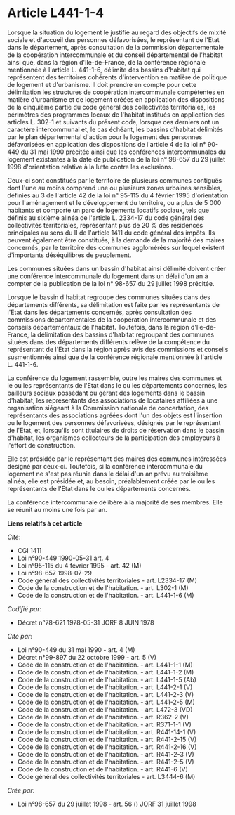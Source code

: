 # Article L441-1-4

Lorsque la situation du logement le justifie au regard des objectifs de mixité sociale et d'accueil des personnes
défavorisées, le représentant de l'Etat dans le département, après consultation de la commission départementale de la
coopération intercommunale et du conseil départemental de l'habitat ainsi que, dans la région d'Ile-de-France, de la
conférence régionale mentionnée à l'article L. 441-1-6, délimite des bassins d'habitat qui représentent des territoires
cohérents d'intervention en matière de politique de logement et d'urbanisme. Il doit prendre en compte pour cette
délimitation les structures de coopération intercommunale compétentes en matière d'urbanisme et de logement créées en
application des dispositions de la cinquième partie du code général des collectivités territoriales, les périmètres des
programmes locaux de l'habitat institués en application des articles L. 302-1 et suivants du présent code, lorsque ces
derniers ont un caractère intercommunal et, le cas échéant, les bassins d'habitat délimités par le plan départemental
d'action pour le logement des personnes défavorisées en application des dispositions de l'article 4 de la loi n° 90-449 du 31
mai 1990 précitée ainsi que les conférences intercommunales du logement existantes à la date de publication de la loi n°
98-657 du 29 juillet 1998 d'orientation relative à la lutte contre les exclusions.

Ceux-ci sont constitués par le territoire de plusieurs communes contiguës dont l'une au moins comprend une ou plusieurs zones
urbaines sensibles, définies au 3 de l'article 42 de la loi n° 95-115 du 4 février 1995 d'orientation pour l'aménagement et
le développement du territoire, ou a plus de 5 000 habitants et comporte un parc de logements locatifs sociaux, tels que
définis au sixième alinéa de l'article L. 2334-17 du code général des collectivités territoriales, représentant plus de 20 %
des résidences principales au sens du II de l'article 1411 du code général des impôts. Ils peuvent également être constitués,
à la demande de la majorité des maires concernés, par le territoire des communes agglomérées sur lequel existent d'importants
déséquilibres de peuplement.

Les communes situées dans un bassin d'habitat ainsi délimité doivent créer une conférence intercommunale du logement dans un
délai d'un an à compter de la publication de la loi n° 98-657 du 29 juillet 1998 précitée.

Lorsque le bassin d'habitat regroupe des communes situées dans des départements différents, sa délimitation est faite par les
représentants de l'Etat dans les départements concernés, après consultation des commissions départementales de la coopération
intercommunale et des conseils départementaux de l'habitat. Toutefois, dans la région d'Ile-de-France, la délimitation des
bassins d'habitat regroupant des communes situées dans des départements différents relève de la compétence du représentant de
l'Etat dans la région après avis des commissions et conseils susmentionnés ainsi que de la conférence régionale mentionnée à
l'article L. 441-1-6.

La conférence du logement rassemble, outre les maires des communes et le ou les représentants de l'Etat dans le ou les
départements concernés, les bailleurs sociaux possédant ou gérant des logements dans le bassin d'habitat, les représentants
des associations de locataires affiliées à une organisation siégeant à la Commission nationale de concertation, des
représentants des associations agréées dont l'un des objets est l'insertion ou le logement des personnes défavorisées,
désignés par le représentant de l'Etat, et, lorsqu'ils sont titulaires de droits de réservation dans le bassin d'habitat, les
organismes collecteurs de la participation des employeurs à l'effort de construction.

Elle est présidée par le représentant des maires des communes intéressées désigné par ceux-ci. Toutefois, si la conférence
intercommunale du logement ne s'est pas réunie dans le délai d'un an prévu au troisième alinéa, elle est présidée et, au
besoin, préalablement créée par le ou les représentants de l'Etat dans le ou les départements concernés.

La conférence intercommunale délibère à la majorité de ses membres. Elle se réunit au moins une fois par an.

**Liens relatifs à cet article**

_Cite_:

  - CGI 1411
  - Loi n°90-449 1990-05-31 art. 4
  - Loi n°95-115 du 4 février 1995 - art. 42 (M)
  - Loi n°98-657 1998-07-29
  - Code général des collectivités territoriales - art. L2334-17 (M)
  - Code de la construction et de l'habitation. - art. L302-1 (M)
  - Code de la construction et de l'habitation. - art. L441-1-6 (M)

_Codifié par_:

  - Décret n°78-621 1978-05-31 JORF 8 JUIN 1978

_Cité par_:

  - Loi n°90-449 du 31 mai 1990 - art. 4 (M)
  - Décret n°99-897 du 22 octobre 1999 - art. 5 (V)
  - Code de la construction et de l'habitation. - art. L441-1-1 (M)
  - Code de la construction et de l'habitation. - art. L441-1-2 (M)
  - Code de la construction et de l'habitation. - art. L441-1-5 (Ab)
  - Code de la construction et de l'habitation. - art. L441-2-1 (V)
  - Code de la construction et de l'habitation. - art. L441-2-3 (V)
  - Code de la construction et de l'habitation. - art. L441-2-5 (M)
  - Code de la construction et de l'habitation. - art. L472-3 (VD)
  - Code de la construction et de l'habitation. - art. R362-2 (V)
  - Code de la construction et de l'habitation. - art. R371-1-1 (V)
  - Code de la construction et de l'habitation. - art. R441-14-1 (V)
  - Code de la construction et de l'habitation. - art. R441-2-15 (V)
  - Code de la construction et de l'habitation. - art. R441-2-16 (V)
  - Code de la construction et de l'habitation. - art. R441-2-3 (V)
  - Code de la construction et de l'habitation. - art. R441-2-5 (V)
  - Code de la construction et de l'habitation. - art. R441-6 (V)
  - Code général des collectivités territoriales - art. L3444-6 (M)

_Créé par_:

  - Loi n°98-657 du 29 juillet 1998 - art. 56 () JORF 31 juillet 1998
